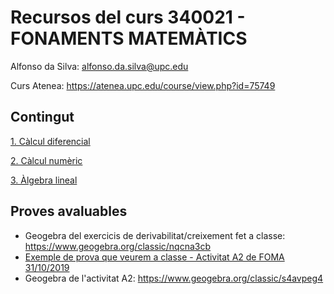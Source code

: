 # Recursos del curs 340021 - FONAMENTS MATEMÀTICS

Alfonso da Silva: alfonso.da.silva@upc.edu

Curs Atenea: https://atenea.upc.edu/course/view.php?id=75749

## Contingut

[1\. Càlcul diferencial](./1_calcul_diferencial/README.md)

[2\. Càlcul numèric](./2_calcul_numeric/README.md)

[3\. Àlgebra lineal](./3_algebra_lineal/README.md)

## Proves avaluables

* Geogebra del exercicis de derivabilitat/creixement fet a classe: https://www.geogebra.org/classic/nqcna3cb
* [Exemple de prova que veurem a classe - Activitat A2 de FOMA 31/10/2019](https://upcommons.upc.edu/bitstream/2117/173125/1/FOMA%20A2%20parcial%20oct%202019%20-%20amb%20solucio.pdf)
* Geogebra de l'activitat A2: https://www.geogebra.org/classic/s4avpeg4
